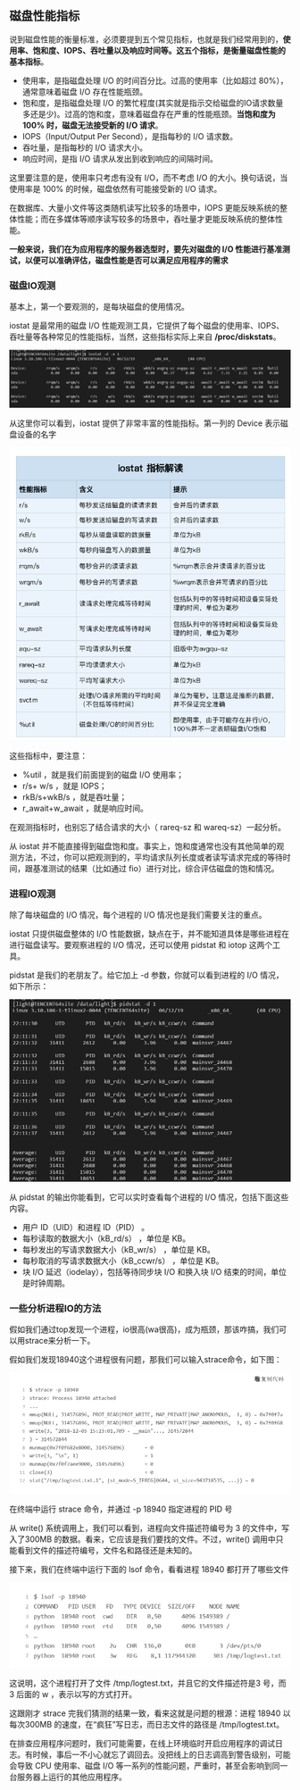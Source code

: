 ## 磁盘性能指标
说到磁盘性能的衡量标准，必须要提到五个常见指标，也就是我们经常用到的，**使用率、饱和度、IOPS、吞吐量以及响应时间等。这五个指标，是衡量磁盘性能的基本指标**。

 - 使用率，是指磁盘处理 I/O 的时间百分比。过高的使用率（比如超过 80%），通常意味着磁盘 I/O 存在性能瓶颈。
 - 饱和度，是指磁盘处理 I/O 的繁忙程度(其实就是指示交给磁盘的IO请求数量多还是少)。过高的饱和度，意味着磁盘存在严重的性能瓶颈。**当饱和度为 100% 时，磁盘无法接受新的 I/O 请求**。
 - IOPS（Input/Output Per Second），是指每秒的 I/O 请求数。
 - 吞吐量，是指每秒的 I/O 请求大小。
 - 响应时间，是指 I/O 请求从发出到收到响应的间隔时间。


这里要注意的是，使用率只考虑有没有 I/O，而不考虑 I/O 的大小。换句话说，当使用率是 100% 的时候，磁盘依然有可能接受新的 I/O 请求。

在数据库、大量小文件等这类随机读写比较多的场景中，IOPS 更能反映系统的整体性能；而在多媒体等顺序读写较多的场景中，吞吐量才更能反映系统的整体性能。

**一般来说，我们在为应用程序的服务器选型时，要先对磁盘的 I/O 性能进行基准测试，以便可以准确评估，磁盘性能是否可以满足应用程序的需求**

### 磁盘IO观测
基本上，第一个要观测的，是每块磁盘的使用情况。

iostat 是最常用的磁盘 I/O 性能观测工具，它提供了每个磁盘的使用率、IOPS、吞吐量等各种常见的性能指标，当然，这些指标实际上来自 **/proc/diskstats**。

![](image/io0.png)

从这里你可以看到，iostat 提供了非常丰富的性能指标。第一列的 Device 表示磁盘设备的名字

![](image/io1.png)

这些指标中，要注意：

 - %util ，就是我们前面提到的磁盘 I/O 使用率；
 - r/s+ w/s ，就是 IOPS；
 - rkB/s+wkB/s ，就是吞吐量；
 - r_await+w_await ，就是响应时间。

在观测指标时，也别忘了结合请求的大小（ rareq-sz 和 wareq-sz）一起分析。

从 iostat 并不能直接得到磁盘饱和度。事实上，饱和度通常也没有其他简单的观测方法，不过，你可以把观测到的，平均请求队列长度或者读写请求完成的等待时间，跟基准测试的结果（比如通过 fio）进行对比，综合评估磁盘的饱和情况。

### 进程IO观测
除了每块磁盘的 I/O 情况，每个进程的 I/O 情况也是我们需要关注的重点。

iostat 只提供磁盘整体的 I/O 性能数据，缺点在于，并不能知道具体是哪些进程在进行磁盘读写。要观察进程的 I/O 情况，还可以使用 pidstat 和 iotop 这两个工具。

pidstat 是我们的老朋友了。给它加上 -d 参数，你就可以看到进程的 I/O 情况，如下所示：

![](image/io2.png)

从 pidstat 的输出你能看到，它可以实时查看每个进程的 I/O 情况，包括下面这些内容。

 - 用户 ID（UID）和进程 ID（PID） 。
 - 每秒读取的数据大小（kB_rd/s） ，单位是 KB。
 - 每秒发出的写请求数据大小（kB_wr/s） ，单位是 KB。
 - 每秒取消的写请求数据大小（kB_ccwr/s） ，单位是 KB。
 - 块 I/O 延迟（iodelay），包括等待同步块 I/O 和换入块 I/O 结束的时间，单位是时钟周期。

### 一些分析进程IO的方法
假如我们通过top发现一个进程，io很高(wa很高)，成为瓶颈，那该咋搞，我们可以用strace来分析一下。

假如我们发现18940这个进程很有问题，那我们可以输入strace命令，如下图：

![](image/io3.png)

在终端中运行 strace 命令，并通过 -p 18940 指定进程的 PID 号

从 write() 系统调用上，我们可以看到，进程向文件描述符编号为 3 的文件中，写入了300MB 的数据。看来，它应该是我们要找的文件。不过，write() 调用中只能看到文件的描述符编号，文件名和路径还是未知的。

接下来，我们在终端中运行下面的 lsof 命令，看看进程 18940 都打开了哪些文件

![](image/io4.png)

这说明，这个进程打开了文件 /tmp/logtest.txt，并且它的文件描述符是3 号，而 3 后面的 w ，表示以写的方式打开。

这跟刚才 strace 完我们猜测的结果一致，看来这就是问题的根源：进程 18940 以每次300MB 的速度，在“疯狂”写日志，而日志文件的路径是 /tmp/logtest.txt。

在排查应用程序问题时，我们可能需要，在线上环境临时开启应用程序的调试日志。有时候，事后一不小心就忘了调回去。没把线上的日志调高到警告级别，可能会导致 CPU 使用率、磁盘 I/O 等一系列的性能问题，严重时，甚至会影响到同一台服务器上运行的其他应用程序。